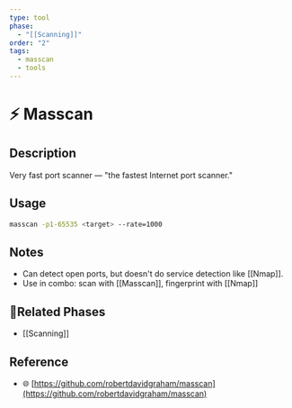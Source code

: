 ```yaml
---
type: tool
phase:
  - "[[Scanning]]"
order: "2"
tags:
  - masscan
  - tools
---
```

# ⚡ Masscan

## Description
Very fast port scanner — "the fastest Internet port scanner."

## Usage
```bash
masscan -p1-65535 <target> --rate=1000
```
## Notes
- Can detect open ports, but doesn't do service detection like [[Nmap]].
- Use in combo: scan with [[Masscan]], fingerprint with [[Nmap]]
## 🔗Related Phases
- [[Scanning]]
## Reference
- 🌐 [https://github.com/robertdavidgraham/masscan](https://github.com/robertdavidgraham/masscan)